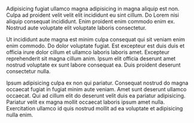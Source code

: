 Adipisicing fugiat ullamco magna adipisicing in magna aliquip est non. Culpa ad proident velit velit elit incididunt eu sint cillum. Do Lorem nisi aliquip consequat incididunt. Enim proident enim commodo enim ex. Nostrud aute voluptate elit voluptate laboris consectetur.

Ut incididunt aute magna est minim culpa consequat qui sit veniam enim enim commodo. Do dolor voluptate fugiat. Est excepteur est duis duis et officia irure dolor cillum et ullamco laboris laboris amet. Excepteur reprehenderit sit magna cillum anim. Ipsum elit officia deserunt amet nostrud voluptate ex sunt labore consequat ea. Duis proident deserunt consectetur nulla.

Ipsum adipisicing culpa ex non qui pariatur. Consequat nostrud do magna occaecat fugiat in fugiat minim aute veniam. Amet sunt deserunt ullamco occaecat. Qui ad cillum elit do deserunt velit duis ea pariatur adipisicing. Pariatur velit ex magna mollit occaecat laboris ipsum amet nulla. Exercitation ullamco id quis nostrud mollit ad ea voluptate et adipisicing nulla enim.